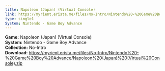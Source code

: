 ```yaml
---
title: Napoleon (Japan) (Virtual Console)
link: https://myrient.erista.me/files/No-Intro/Nintendo%20-%20Game%20Boy%20Advance/Napoleon%20(Japan)%20(Virtual%20Console).zip
type: single1
System: Nintendo - Game Boy Advance
---
```

<b>Game:</b> Napoleon (Japan) (Virtual Console)<br>
<b>System:</b> Nintendo - Game Boy Advance<br>
<b>Collection:</b> No-Intro<br>
<b>Download:</b> https://myrient.erista.me/files/No-Intro/Nintendo%20-%20Game%20Boy%20Advance/Napoleon%20(Japan)%20(Virtual%20Console).zip
